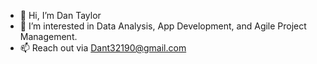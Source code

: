 - 👋 Hi, I’m Dan Taylor
- 👀 I’m interested in Data Analysis, App Development, and Agile Project Management.
- 📫 Reach out via Dant32190@gmail.com

<!---
Dan-413/Dan-413 is a ✨ special ✨ repository because its `README.md` (this file) appears on your GitHub profile.
You can click the Preview link to take a look at your changes.
--->
